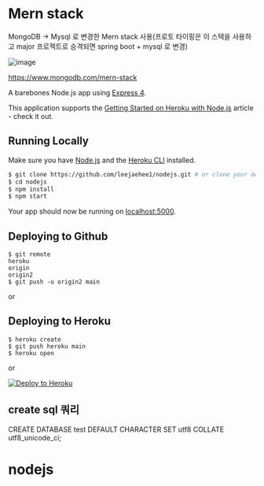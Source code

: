 # Mern stack

MongoDB -> Mysql 로 변경한 Mern stack 사용(프로토 타이핑은 이 스택을 사용하고 major 프로젝트로 승격되면 spring boot + mysql 로 변경)

![image](https://user-images.githubusercontent.com/54349213/128986236-eabcd22b-62d3-410e-ae1f-d68697e67811.png)

https://www.mongodb.com/mern-stack

A barebones Node.js app using [Express 4](http://expressjs.com/).

This application supports the [Getting Started on Heroku with Node.js](https://devcenter.heroku.com/articles/getting-started-with-nodejs) article - check it out.

## Running Locally

Make sure you have [Node.js](http://nodejs.org/) and the [Heroku CLI](https://cli.heroku.com/) installed.

```sh
$ git clone https://github.com/leejaehee1/nodejs.git # or clone your own fork
$ cd nodejs
$ npm install
$ npm start
```

Your app should now be running on [localhost:5000](http://localhost:5000/).

## Deploying to Github

```
$ git remote
heroku
origin
origin2
$ git push -u origin2 main
```
or

## Deploying to Heroku

```
$ heroku create
$ git push heroku main
$ heroku open
```
or

[![Deploy to Heroku](https://www.herokucdn.com/deploy/button.png)](https://heroku.com/deploy)

## create sql 쿼리

CREATE DATABASE test DEFAULT CHARACTER SET utf8 COLLATE utf8_unicode_ci;

# nodejs

